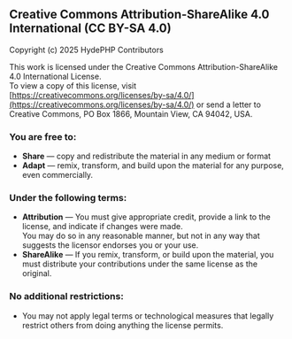 ## Creative Commons Attribution-ShareAlike 4.0 International (CC BY-SA 4.0)

Copyright (c) 2025 HydePHP Contributors

This work is licensed under the Creative Commons Attribution-ShareAlike 4.0 International License.  
To view a copy of this license, visit [https://creativecommons.org/licenses/by-sa/4.0/](https://creativecommons.org/licenses/by-sa/4.0/) or send a letter to Creative Commons, PO Box 1866, Mountain View, CA 94042, USA.

### You are free to:
- **Share** — copy and redistribute the material in any medium or format
- **Adapt** — remix, transform, and build upon the material for any purpose, even commercially.

### Under the following terms:
- **Attribution** — You must give appropriate credit, provide a link to the license, and indicate if changes were made.  
  You may do so in any reasonable manner, but not in any way that suggests the licensor endorses you or your use.
- **ShareAlike** — If you remix, transform, or build upon the material, you must distribute your contributions under the same license as the original.

### No additional restrictions:
- You may not apply legal terms or technological measures that legally restrict others from doing anything the license permits.
